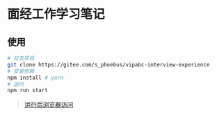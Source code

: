 # 面经工作学习笔记

## 使用

```BASH
# 拉去项目
git clone https://gitee.com/s_phoebus/vipabc-interview-experience
# 安装依赖
npm install # yarn
# 运行
npm run start
```

> [运行后浏览器访问](http://localhost:8888)
